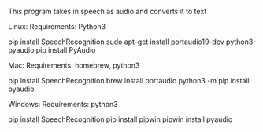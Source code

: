 This program takes in speech as audio and converts it to text 

Linux:
Requirements: Python3

pip install SpeechRecognition
sudo apt-get install portaudio19-dev python3-pyaudio
pip install PyAudio

Mac:
Requirements: homebrew, python3

pip install SpeechRecognition
brew install portaudio
python3 -m pip install pyaudio

Windows:
Requirements: python3

pip install SpeechRecognition
pip install pipwin
pipwin install pyaudio

